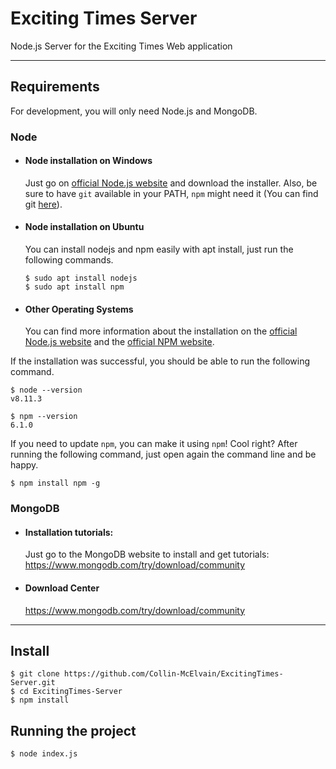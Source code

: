 # Exciting Times Server

Node.js Server for the Exciting Times Web application

---
## Requirements

For development, you will only need Node.js and MongoDB.

### Node
- #### Node installation on Windows

  Just go on [official Node.js website](https://nodejs.org/) and download the installer.
Also, be sure to have `git` available in your PATH, `npm` might need it (You can find git [here](https://git-scm.com/)).

- #### Node installation on Ubuntu

  You can install nodejs and npm easily with apt install, just run the following commands.

      $ sudo apt install nodejs
      $ sudo apt install npm

- #### Other Operating Systems
  You can find more information about the installation on the [official Node.js website](https://nodejs.org/) and the [official NPM website](https://npmjs.org/).

If the installation was successful, you should be able to run the following command.

    $ node --version
    v8.11.3

    $ npm --version
    6.1.0

If you need to update `npm`, you can make it using `npm`! Cool right? After running the following command, just open again the command line and be happy.

    $ npm install npm -g

### MongoDB

 - #### Installation tutorials:
  
     Just go to the MongoDB website to install and get tutorials:
      https://www.mongodb.com/try/download/community
    
- #### Download Center
  
  https://www.mongodb.com/try/download/community
  
---

## Install

    $ git clone https://github.com/Collin-McElvain/ExcitingTimes-Server.git
    $ cd ExcitingTimes-Server
    $ npm install

## Running the project

    $ node index.js
